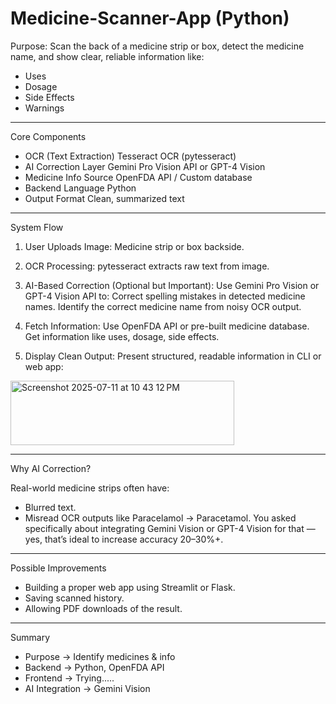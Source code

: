 # **Medicine-Scanner-App (Python)**

Purpose:
Scan the back of a medicine strip or box, detect the medicine name, and show clear, reliable information like:

- Uses
- Dosage
- Side Effects
- Warnings

------------------------------------------------------------------------------------------------------------------------------------------------

Core Components

- OCR (Text Extraction)	Tesseract OCR (pytesseract)
- AI Correction Layer	Gemini Pro Vision API or GPT-4 Vision
- Medicine Info Source	OpenFDA API / Custom database
- Backend Language	Python
- Output Format	Clean, summarized text

--------------------------------------------------------------------------------------------------------------------------------------------------

System Flow

1. User Uploads Image:
Medicine strip or box backside.

2. OCR Processing:
pytesseract extracts raw text from image.

3. AI-Based Correction (Optional but Important):
Use Gemini Pro Vision or GPT-4 Vision API to:
Correct spelling mistakes in detected medicine names.
Identify the correct medicine name from noisy OCR output.

4. Fetch Information:
Use OpenFDA API or pre-built medicine database.
Get information like uses, dosage, side effects.

5. Display Clean Output:
Present structured, readable information in CLI or web app:

<img width="358" height="103" alt="Screenshot 2025-07-11 at 10 43 12 PM" src="https://github.com/user-attachments/assets/7b7e7ea7-670d-4ac6-af33-1814833635d8" />


-------------------------------------------------------------------------------------------------------------------------------------------------------

Why AI Correction?

Real-world medicine strips often have:

- Blurred text.
- Misread OCR outputs like Paracelamol → Paracetamol.
You asked specifically about integrating Gemini Vision or GPT-4 Vision for that — yes, that’s ideal to increase accuracy 20–30%+.

------------------------------------------------------------------------------------------------------------------------------------------

Possible Improvements

- Building a proper web app using Streamlit or Flask.
- Saving scanned history.
- Allowing PDF downloads of the result.


------------------------------------------------------------------------------------------------------------------------------------------

 Summary 
 - Purpose -> Identify medicines & info
 - Backend -> Python, OpenFDA API
 - Frontend -> Trying.....
 - AI Integration -> Gemini Vision


